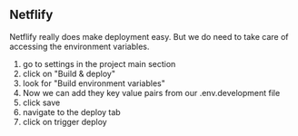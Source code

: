 ## Netflify

Netflify really does make deployment easy.
But we do need to take care of accessing the environment variables.

1. go to settings in the project main section
2. click on "Build & deploy"
3. look for "Build environment variables"
4. Now we can add they key value pairs from our .env.development file
5. click save
6. navigate to the deploy tab
7. click on trigger deploy
